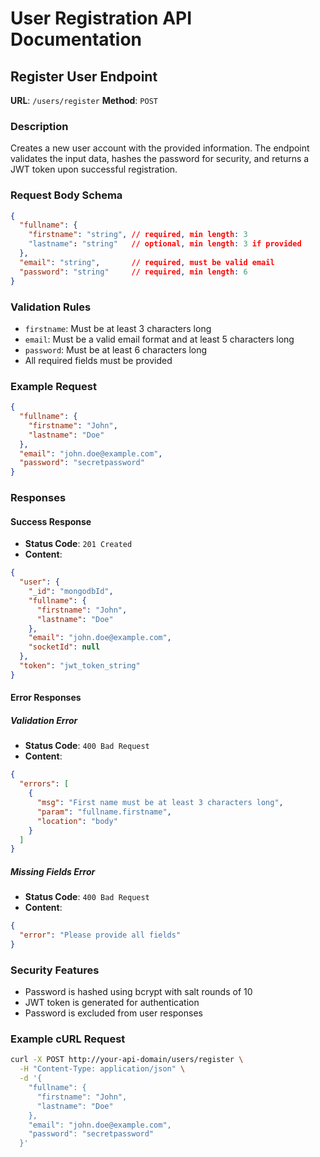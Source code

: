 # User Registration API Documentation

## Register User Endpoint

**URL**: `/users/register`
**Method**: `POST`

### Description
Creates a new user account with the provided information. The endpoint validates the input data, hashes the password for security, and returns a JWT token upon successful registration.

### Request Body Schema

```json
{
  "fullname": {
    "firstname": "string", // required, min length: 3
    "lastname": "string"   // optional, min length: 3 if provided
  },
  "email": "string",       // required, must be valid email
  "password": "string"     // required, min length: 6
}
```

### Validation Rules
- `firstname`: Must be at least 3 characters long
- `email`: Must be a valid email format and at least 5 characters long
- `password`: Must be at least 6 characters long
- All required fields must be provided

### Example Request

```json
{
  "fullname": {
    "firstname": "John",
    "lastname": "Doe"
  },
  "email": "john.doe@example.com",
  "password": "secretpassword"
}
```

### Responses

#### Success Response
- **Status Code**: `201 Created`
- **Content**:
```json
{
  "user": {
    "_id": "mongodbId",
    "fullname": {
      "firstname": "John",
      "lastname": "Doe"
    },
    "email": "john.doe@example.com",
    "socketId": null
  },
  "token": "jwt_token_string"
}
```

#### Error Responses

##### Validation Error
- **Status Code**: `400 Bad Request`
- **Content**:
```json
{
  "errors": [
    {
      "msg": "First name must be at least 3 characters long",
      "param": "fullname.firstname",
      "location": "body"
    }
  ]
}
```

##### Missing Fields Error
- **Status Code**: `400 Bad Request`
- **Content**:
```json
{
  "error": "Please provide all fields"
}
```

### Security Features
- Password is hashed using bcrypt with salt rounds of 10
- JWT token is generated for authentication
- Password is excluded from user responses

### Example cURL Request

```bash
curl -X POST http://your-api-domain/users/register \
  -H "Content-Type: application/json" \
  -d '{
    "fullname": {
      "firstname": "John",
      "lastname": "Doe"
    },
    "email": "john.doe@example.com",
    "password": "secretpassword"
  }'
```